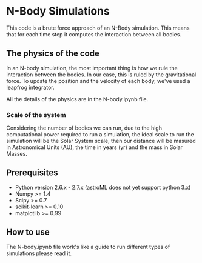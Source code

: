 # N-Body Simulations

This code is a brute force approach of an N-Body simulation. This means that for each time step it computes the interaction between all bodies.

## The physics of the code

In an N-body simulation, the most important thing is how we rule the interaction between the bodies. In our case, this is ruled by the gravitational force. To update the position and the velocity of each body, we've used a leapfrog integrator. 

All the details of the physics are in the N-body.ipynb file.

### Scale of the system

Considering the number of bodies we can run, due to the high computational power required to run a simulation, the ideal scale to run the simulation will be the Solar System scale, then our distance will be masured in Astronomical Units (AU), the time in years (yr) and the mass in Solar Masses.

## Prerequisites

- Python version 2.6.x - 2.7.x (astroML does not yet support python 3.x)
- Numpy >= 1.4
- Scipy >= 0.7
- scikit-learn >= 0.10
- matplotlib >= 0.99

## How to use

The N-body.ipynb file work's like a guide to run different types of simulations please read it.
